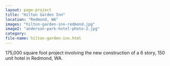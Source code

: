 ```yaml
---
layout: page-project
title: "Hilton Garden Inn"
location: "Redmond, WA"
images: "hilton-garden-inn-redmond.jpg"
image2: "anderson-park-hotel-photo-2.jpg"
category:
file-name: hilton-garden-inn.html
---
```


175,000 square foot project involving the new construction of a 6 story, 150 unit hotel in Redmond, WA. 
